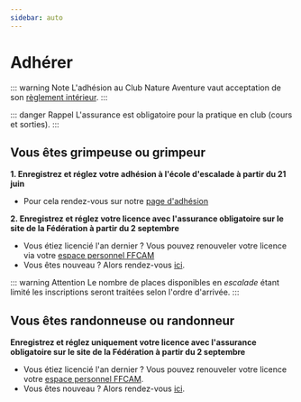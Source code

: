 ```yaml
---
sidebar: auto
---
```


# Adhérer

::: warning Note
L'adhésion au Club Nature Aventure vaut acceptation de son [règlement intérieur](/reglement-interieur.pdf).
:::

::: danger Rappel
L'assurance est obligatoire pour la pratique en club (cours et sorties).
:::

## Vous êtes grimpeuse ou grimpeur

**1. Enregistrez et réglez votre adhésion à l'école d'escalade à partir du 21 juin**
 * Pour cela rendez-vous sur notre [page d'adhésion](https://tinyurl.com/3jjb75fy)
<!--iframe id="haWidget" allowtransparency="true" src="https://www.helloasso.com/associations/club-nature-aventure/adhesions/ecole-d-escalade/widget-vignette-horizontale" style="width:800px;height:400px;border:none;"></iframe>
<div style="width:100%;text-align:center;">Propulsé par <a href="https://www.helloasso.com" rel="nofollow">HelloAsso</a></div-->

**2. Enregistrez et réglez votre licence avec l'assurance obligatoire sur le site de la Fédération à partir du 2 septembre**
  
  * Vous étiez licencié l'an dernier ? Vous pouvez renouveler votre licence via votre [espace personnel FFCAM](https://extranet-clubalpin.com/monespace/)
  * Vous êtes nouveau ? Alors rendez-vous [ici](https://extranet-clubalpin.com/app/webeff/we_crv2_step01.php?IDCLUB=1141&Hchk=D94fh5Ugroz23RJdSDG5gs45SU55bL).

::: warning Attention
Le nombre de places disponibles en *escalade* étant limité les inscriptions seront traitées selon l'ordre d'arrivée.
:::

## Vous êtes randonneuse ou randonneur

**Enregistrez et réglez uniquement votre licence avec l'assurance obligatoire sur le site de la Fédération à partir du 2 septembre**
  
  * Vous étiez licencié l'an dernier ? Vous pouvez renouveler votre licence votre [espace personnel FFCAM](https://extranet-clubalpin.com/monespace/).
  * Vous êtes nouveau ? Alors rendez-vous [ici](https://extranet-clubalpin.com/app/webeff/we_crv2_step01.php?IDCLUB=1141&Hchk=D94fh5Ugroz23RJdSDG5gs45SU55bL).